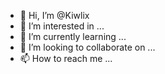 - 👋 Hi, I’m @Kiwlix
- 👀 I’m interested in ...
- 🌱 I’m currently learning ...
- 💞️ I’m looking to collaborate on ...
- 📫 How to reach me ...

<!---
Kiwlix/Kiwlix is a ✨ special ✨ repository because its `README.md` (this file) appears on your GitHub profile.
You can click the Preview link to take a look at your changes.
--->
